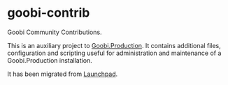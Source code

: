 goobi-contrib
=============

Goobi Community Contributions.

This is an auxiliary project to [Goobi.Production](https://github.com/goobi/goobi-production).
It contains additional files, configuration and scripting useful for administration and
maintenance of a Goobi.Production installation.

It has been migrated from [Launchpad](https://launchpad.net/goobi-contrib).
